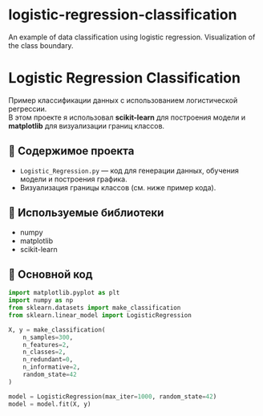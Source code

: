 # logistic-regression-classification
An example of data classification using logistic regression. Visualization of the class boundary. 

# Logistic Regression Classification

Пример классификации данных с использованием логистической регрессии.  
В этом проекте я использовал **scikit-learn** для построения модели и **matplotlib** для визуализации границ классов.

## 📂 Содержимое проекта
- `Logistic_Regression.py` — код для генерации данных, обучения модели и построения графика.
- Визуализация границы классов (см. ниже пример кода).

## 🚀 Используемые библиотеки
- numpy
- matplotlib
- scikit-learn

## 🔑 Основной код
```python
import matplotlib.pyplot as plt
import numpy as np
from sklearn.datasets import make_classification
from sklearn.linear_model import LogisticRegression

X, y = make_classification(
    n_samples=300,
    n_features=2,
    n_classes=2,
    n_redundant=0,
    n_informative=2,
    random_state=42
)

model = LogisticRegression(max_iter=1000, random_state=42)
model = model.fit(X, y)
